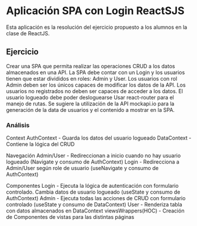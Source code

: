 # Aplicación SPA con Login ReactSJS

Esta aplicación es la resolución del ejercicio propuesto a los alumnos en la
clase de ReactJS.

## Ejercicio

Crear una SPA que permita realizar las operaciones CRUD a los datos almacenados
en una API. La SPA debe contar con un Login y los usuarios tienen que estar
divididos en roles: Admin y User. Los usuarios con rol Admin deben ser los
únicos capaces de modificar los datos de la API. Los usuarios no registrados no
deben ser capaces de acceder a los datos. El usuario logueado debe poder
desloguearse Usar react-router para el manejo de rutas. Se sugiere la
utilización de la API mockapi.io para la generación de la data de usuarios y el
contenido a mostrar en la SPA.

### Análisis

Context AuthContext - Guarda los datos del usuario logueado DataContext -
Contiene la lógica del CRUD

Navegación Admin/User - Redireccionan a inicio cuando no hay usuario logueado
(Navigate y consumo de AuthContext) Login - Redirecciona a Admin/User según role
de usuario (useNavigate y consumo de AuthContext)

Componentes Login - Ejecuta la lógica de autenticación con formulario
controlado. Cambia datos de usuario logueado (useState y consumo de AuthContext)
Admin - Ejecuta todas las acciones de CRUD con formulario controlado (useState y
consumo de DataContext) User - Renderiza tabla con datos almacenados en
DataContext viewsWrappers(HOC) - Creación de Componentes de vistas para las
distintas páginas
